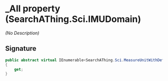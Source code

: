 # _All property (SearchAThing.Sci.IMUDomain)
_(No Description)_

## Signature
```csharp
public abstract virtual IEnumerable<SearchAThing.Sci.MeasureUnitWithDefaultTolerance> _All
{
    get;
}
```
